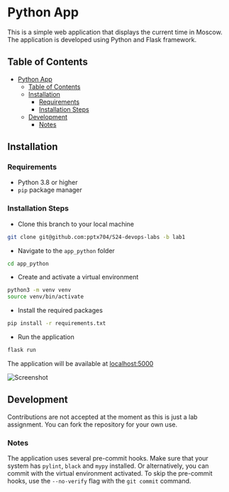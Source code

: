 # Python App

This is a simple web application that displays the current time in Moscow. The application is developed using Python and Flask framework.

## Table of Contents

- [Python App](#python-app)
  - [Table of Contents](#table-of-contents)
  - [Installation](#installation)
    - [Requirements](#requirements)
    - [Installation Steps](#installation-steps)
  - [Development](#development)
    - [Notes](#notes)

## Installation

### Requirements

- Python 3.8 or higher
- `pip` package manager

### Installation Steps

- Clone this branch to your local machine

```bash
git clone git@github.com:pptx704/S24-devops-labs -b lab1
```

- Navigate to the `app_python` folder

```bash
cd app_python
```

- Create and activate a virtual environment

```bash
python3 -m venv venv
source venv/bin/activate
```

- Install the required packages

```bash
pip install -r requirements.txt
```

- Run the application

```bash
flask run
```

The application will be available at [localhost:5000](http://localhost:5000/)

![Screenshot](https://i.postimg.cc/XYVk7s95/image.png)

## Development

Contributions are not accepted at the moment as this is just a lab assignment. You can fork the repository for your own use.

### Notes

The application uses several pre-commit hooks. Make sure that your system has `pylint`, `black` and `mypy` installed. Or alternatively, you can commit with the virtual environment activated. To skip the pre-commit hooks, use the `--no-verify` flag with the `git commit` command.
